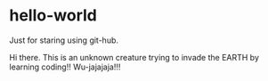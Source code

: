 # hello-world
Just for staring using git-hub.

Hi there. This is an unknown creature trying to invade the EARTH by learning coding!!
Wu-jajajaja!!!
